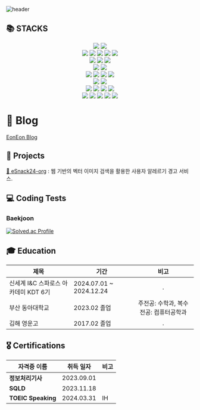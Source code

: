 ![header](https://capsule-render.vercel.app/api?type=waving&color=gradient&customColorList=0,2&height=200&text=EonEon_GITHUB&fontSize=50&animation=twinkling&fontAlign=68&fontAlignY=36)

## 📚 STACKS

<div align=center> 
  <!-- 언어 (Programming Languages) -->
  <img src="https://img.shields.io/badge/java-007396?style=for-the-badge&logo=java&logoColor=white"> 
  <img src="https://img.shields.io/badge/Python-3776AB?style=for-the-badge&logo=python&logoColor=white">
  <br>
  
  <img src="https://img.shields.io/badge/html5-E34F26?style=for-the-badge&logo=html5&logoColor=white"> 
  <img src="https://img.shields.io/badge/css-1572B6?style=for-the-badge&logo=css3&logoColor=white"> 
  <img src="https://img.shields.io/badge/javascript-F7DF1E?style=for-the-badge&logo=javascript&logoColor=black"> 
  <img src="https://img.shields.io/badge/TypeScript-3178C6?style=for-the-badge&logo=typescript&logoColor=white">
  <img src="https://img.shields.io/badge/Vite-646CFF?style=for-the-badge&logo=vite&logoColor=white">
  <br>

  <!-- 프레임워크 / 라이브러리 (Frameworks/Libraries) -->
  <img src="https://img.shields.io/badge/react-61DAFB?style=for-the-badge&logo=react&logoColor=black"> 
  <img src="https://img.shields.io/badge/vue.js-4FC08D?style=for-the-badge&logo=vue.js&logoColor=white"> 
  <img src="https://img.shields.io/badge/node.js-339933?style=for-the-badge&logo=Node.js&logoColor=white">
  <br>

  <img src="https://img.shields.io/badge/springboot-6DB33F?style=for-the-badge&logo=springboot&logoColor=white">
  <img src="https://img.shields.io/badge/flutter-02569B?style=for-the-badge&logo=flutter&logoColor=white">
  <br>

  <!-- 데이터베이스 (Databases) -->
  <img src="https://img.shields.io/badge/mysql-4479A1?style=for-the-badge&logo=mysql&logoColor=white"> 
  <img src="https://img.shields.io/badge/mariaDB-003545?style=for-the-badge&logo=mariaDB&logoColor=white"> 
  <img src="https://img.shields.io/badge/ChromaDB-0061F2?style=for-the-badge&logo=python&logoColor=white">
  <img src="https://img.shields.io/badge/firebase-FFCA28?style=for-the-badge&logo=firebase&logoColor=white">
  <br>

  <!-- 개발 도구 (Development Tools) -->
  <img src="https://img.shields.io/badge/Docker-2496ED?style=for-the-badge&logo=docker&logoColor=white">
  <img src="https://img.shields.io/badge/Amazon-FF9900?style=for-the-badge&logo=amazon&logoColor=white">
  <br>

  <img src="https://img.shields.io/badge/IntelliJ_IDEA-000000?style=for-the-badge&logo=intellijidea&logoColor=white">
  <img src="https://img.shields.io/badge/VS_Code-0078D4?style=for-the-badge&logo=visualstudiocode&logoColor=white">
  <img src="https://img.shields.io/badge/Eclipse-2C2255?style=for-the-badge&logo=eclipse&logoColor=white">
  <img src="https://img.shields.io/badge/Android_Studio-3DDC84?style=for-the-badge&logo=androidstudio&logoColor=white">
  <br>

  <!-- 클라우드 / 서비스 (Cloud/Services) -->
  <img src="https://img.shields.io/badge/github-181717?style=for-the-badge&logo=github&logoColor=white">
  <img src="https://img.shields.io/badge/git-F05032?style=for-the-badge&logo=git&logoColor=white">
  <img src="https://img.shields.io/badge/jira-0052CC?style=for-the-badge&logo=jira&logoColor=white">
  <img src="https://img.shields.io/badge/slack-4A154B?style=for-the-badge&logo=slack&logoColor=white">
  <img src="https://img.shields.io/badge/Notion-000000?style=for-the-badge&logo=notion&logoColor=white">
  <br>
</div>

<h1>📝 Blog</h1>
<a href="https://velog.io/@eoneon2/posts" target="_blank">EonEon Blog</a>

## 📂 Projects
[🍪 eSnack24-org](https://github.com/eSnack24) : 웹 기반의 벡터 이미지 검색을 활용한 사용자 알레르기 경고 서비스.  
  

## 💻 Coding Tests
### Baekjoon
[![Solved.ac Profile](http://mazassumnida.wtf/api/v2/generate_badge?boj=duqdjs123)](https://solved.ac/duqdjs123/)


## 🎓 Education
| 제목                        | 기간                                | 비고                                                                 |
|-----------------------------|-------------------------------------|:----------------------------------------------------------------------:|
| 신세계 I&C 스파로스 아카데미 KDT 6기 |  2024.07.01 ~ 2024.12.24  |              .                                                        |
| 부산 동아대학교              | 2023.02 졸업                     | 주전공: 수학과, 복수전공: 컴퓨터공학과                                |
| 김해 영운고                  | 2017.02 졸업                     |               .                                                       |

## 🎖️ Certifications

| 자격증 이름           | 취득 일자     | 비고      |
|----------------------|--------------|-----------|
| **정보처리기사**      | 2023.09.01   |           |
| **SQLD**             | 2023.11.18   |           |
| **TOEIC Speaking**   | 2024.03.31   | IH        |
